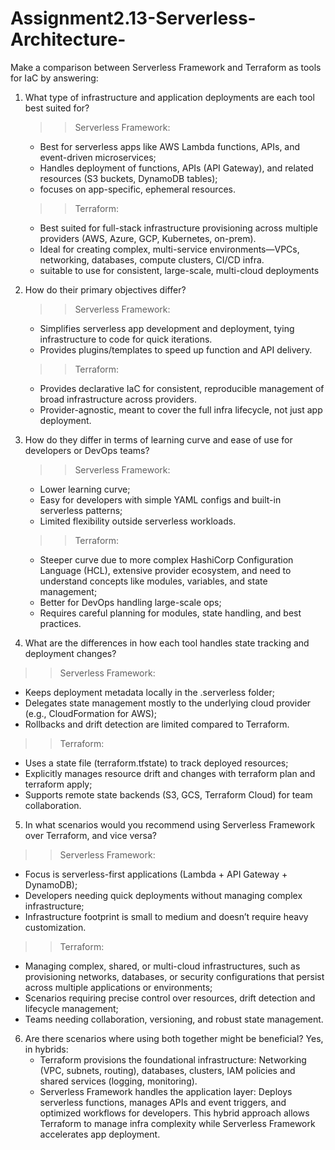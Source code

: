 # Assignment2.13-Serverless-Architecture-

Make a comparison between Serverless Framework and Terraform as tools for IaC by answering:

1. What type of infrastructure and application deployments are each tool best suited for?
   >> Serverless Framework:
   - Best for serverless apps like AWS Lambda functions, APIs, and event-driven microservices; 
   - Handles deployment of functions, APIs (API Gateway), and related resources (S3 buckets, DynamoDB tables);
   - focuses on app-specific, ephemeral resources.

   >> Terraform:
   - Best suited for full-stack infrastructure provisioning across multiple providers (AWS, Azure, GCP, Kubernetes, on-prem).
   - Ideal for creating complex, multi-service environments—VPCs, networking, databases, compute clusters, CI/CD infra.
   - suitable to use for consistent, large-scale, multi-cloud deployments
  
2. How do their primary objectives differ?
   >> Serverless Framework:
   - Simplifies serverless app development and deployment, tying infrastructure to code for quick iterations.
   - Provides plugins/templates to speed up function and API delivery.

   >> Terraform:
   - Provides declarative IaC for consistent, reproducible management of broad infrastructure across providers.
   - Provider-agnostic, meant to cover the full infra lifecycle, not just app deployment.
  
3. How do they differ in terms of learning curve and ease of use for developers or DevOps teams?
   >> Serverless Framework:
   - Lower learning curve;
   - Easy for developers with simple YAML configs and built-in serverless patterns;
   - Limited flexibility outside serverless workloads.

   >> Terraform:
   - Steeper curve due to more complex HashiCorp Configuration Language (HCL), extensive provider ecosystem, and need to understand concepts like modules, variables, and
     state management;
   - Better for DevOps handling large-scale ops;
   - Requires careful planning for modules, state handling, and best practices.
  
 4. What are the differences in how each tool handles state tracking and deployment changes?
   >> Serverless Framework:
   - Keeps deployment metadata locally in the .serverless folder;
   - Delegates state management mostly to the underlying cloud provider (e.g., CloudFormation for AWS);
   - Rollbacks and drift detection are limited compared to Terraform.

   >> Terraform:
   - Uses a state file (terraform.tfstate) to track deployed resources;
   - Explicitly manages resource drift and changes with terraform plan and terraform apply;
   - Supports remote state backends (S3, GCS, Terraform Cloud) for team collaboration.

 5. In what scenarios would you recommend using Serverless Framework over Terraform, and vice versa?
   >> Serverless Framework:
   - Focus is serverless-first applications (Lambda + API Gateway + DynamoDB);
   - Developers needing quick deployments without managing complex infrastructure;
   - Infrastructure footprint is small to medium and doesn’t require heavy customization.

   >> Terraform:
   - Managing complex, shared, or multi-cloud infrastructures, such as provisioning networks, databases, or security configurations that persist across multiple applications or environments;
   - Scenarios requiring precise control over resources, drift detection and lifecycle management;
   - Teams needing collaboration, versioning, and robust state management.

 6. Are there scenarios where using both together might be beneficial?
    Yes, in hybrids:
    - Terraform provisions the foundational infrastructure: Networking (VPC, subnets, routing), databases, clusters, IAM policies and shared services (logging, monitoring).
    - Serverless Framework handles the application layer: Deploys serverless functions, manages APIs and event triggers, and optimized workflows for developers.
    This hybrid approach allows Terraform to manage infra complexity while Serverless Framework accelerates app deployment.
